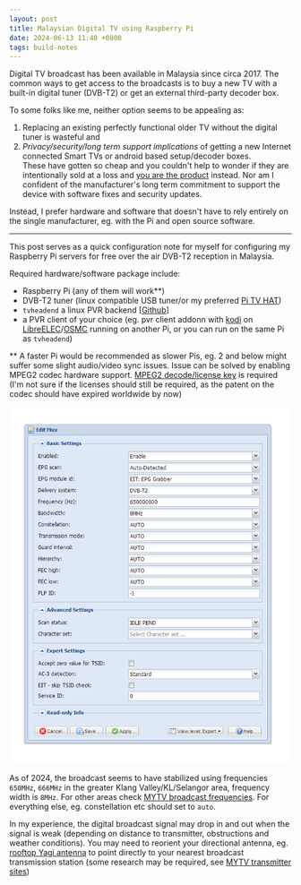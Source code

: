 ```yaml
---
layout: post
title: Malaysian Digital TV using Raspberry Pi
date: 2024-06-13 11:40 +0800
tags: build-notes
---
```


Digital TV broadcast has been available in Malaysia since circa 2017. The common ways to get access to the broadcasts is to buy a new TV with a built-in digital tuner (DVB-T2) or get an external third-party decoder box. 

To some folks like me, neither option seems to be appealing as:

   1. Replacing an existing perfectly functional older TV without the digital tuner is wasteful and 
   2. *Privacy/security/long term support implications* of getting a new Internet connected Smart TVs or android based setup/decoder boxes.    
	These have gotten so cheap and you couldn't help to wonder if they are intentionally sold at a loss and [you are the product][] instead. Nor am I confident of the manufacturer's long term commitment to support the device with software fixes and security updates. 
	
Instead, I prefer hardware and software that doesn't have to rely entirely on the single manufacturer, eg. with the Pi and open source software.

---

This post serves as a quick configuration note for myself for configuring my Raspberry Pi servers for free over the air DVB-T2 reception in Malaysia. 

Required hardware/software package include:

   + Raspberry Pi (any of them will work**)
   + DVB-T2 tuner (linux compatible USB tuner/or my preferred [Pi TV HAT][])
   + `tvheadend` a linux PVR backend [[Github](https://github.com/tvheadend/tvheadend)]
   + a PVR client of your choice (eg. pvr client addonn with [kodi][] on [LibreELEC][]/[OSMC][] running on another Pi, or you can run on the same Pi as `tvheadend`)

** A faster Pi would be recommended as slower Pis, eg. 2 and below might suffer some slight audio/video sync issues. Issue can be solved by enabling MPEG2 codec hardware support. [MPEG2 decode/license key](https://codecs.raspberrypi.com/mpeg-2-license-key/) is required (I'm not sure if the licenses should still be required, as the patent on the codec should have expired worldwide by now)

![DVB-T2 mux settings for tvheadend](/img/malaysia-dvb-t2-tvheadend.png)

As of 2024, the broadcast seems to have stabilized using frequencies `650MHz`, `666MHz` in the greater Klang Valley/KL/Selangor area, frequency width is `8MHz`. For other areas  check [MYTV broadcast frequencies][MYTV]. For everything else, eg. constellation etc should set to `auto`.

In my experience, the digital broadcast signal may drop in and out when the signal is weak (depending on distance to transmitter, obstructions and weather conditions). You may need to reorient your directional antenna, eg. [rooftop Yagi antenna](https://en.wikipedia.org/wiki/Yagi%E2%80%93Uda_antenna) to point directly to your nearest broadcast transmission station (some research may be required, see [MYTV transmitter sites][MYTV])



[MYTV]: https://mytvbroadcasting.my/coverage/
[you are the product]: https://duckduckgo.com/?q=you+are+the+product
[Pi TV HAT]: https://www.raspberrypi.com/products/raspberry-pi-tv-hat/
[kodi]: https://kodi.tv/
[OSMC]: https://osmc.tv/
[LibreELEC]: https://libreelec.tv/